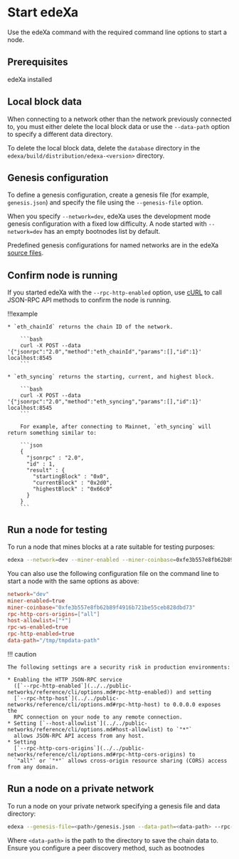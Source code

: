 # Start edeXa

Use the edeXa command with the required command line options to start a node.

## Prerequisites

edeXa installed

## Local block data

When connecting to a network other than the network previously connected to, you must either delete the local block data or use the `--data-path` option to specify a different data directory.

To delete the local block data, delete the `database` directory in the `edexa/build/distribution/edexa-<version>` directory.

## Genesis configuration

To define a genesis configuration, create a genesis file (for example, `genesis.json`) and specify the file using the `--genesis-file` option.

When you specify `--network=dev`, edeXa uses the development mode genesis configuration with a fixed low difficulty. A node started with `--network=dev` has an empty bootnodes list by default.

Predefined genesis configurations for named networks are in the edeXa[ source files](https://github.com/hyperledger/besu/tree/master/config/src/main/resources).

## Confirm node is running

If you started edeXa with the `--rpc-http-enabled` option, use [cURL](https://curl.haxx.se/) to call JSON-RPC API methods to confirm the node is running.

!!!example

````
* `eth_chainId` returns the chain ID of the network.

    ```bash
    curl -X POST --data '{"jsonrpc":"2.0","method":"eth_chainId","params":[],"id":1}' localhost:8545
    ```

* `eth_syncing` returns the starting, current, and highest block.

    ```bash
    curl -X POST --data '{"jsonrpc":"2.0","method":"eth_syncing","params":[],"id":1}' localhost:8545
    ```

    For example, after connecting to Mainnet, `eth_syncing` will return something similar to:

    ```json
    {
      "jsonrpc" : "2.0",
      "id" : 1,
      "result" : {
        "startingBlock" : "0x0",
        "currentBlock" : "0x2d0",
        "highestBlock" : "0x66c0"
      }
    }
    ```
````

## Run a node for testing

To run a node that mines blocks at a rate suitable for testing purposes:

```bash
edexa --network=dev --miner-enabled --miner-coinbase=0xfe3b557e8fb62b89f4916b721be55ceb828dbd73 --rpc-http-cors-origins="all" --host-allowlist="*" --rpc-ws-enabled --rpc-http-enabled --data-path=/tmp/tmpDatdir
```

You can also use the following configuration file on the command line to start a node with the same options as above:

```toml
network="dev"
miner-enabled=true
miner-coinbase="0xfe3b557e8fb62b89f4916b721be55ceb828dbd73"
rpc-http-cors-origins=["all"]
host-allowlist=["*"]
rpc-ws-enabled=true
rpc-http-enabled=true
data-path="/tmp/tmpdata-path"
```

!!! caution

```
The following settings are a security risk in production environments:

* Enabling the HTTP JSON-RPC service
  ([`--rpc-http-enabled`](../../public-networks/reference/cli/options.md#rpc-http-enabled)) and setting
  [`--rpc-http-host`](../../public-networks/reference/cli/options.md#rpc-http-host) to 0.0.0.0 exposes the
  RPC connection on your node to any remote connection.
* Setting [`--host-allowlist`](../../public-networks/reference/cli/options.md#host-allowlist) to `"*"`
  allows JSON-RPC API access from any host.
* Setting
  [`--rpc-http-cors-origins`](../../public-networks/reference/cli/options.md#rpc-http-cors-origins) to
  `"all"` or `"*"` allows cross-origin resource sharing (CORS) access from any domain.
```

## Run a node on a private network

To run a node on your private network specifying a genesis file and data directory:

```bash
edexa --genesis-file=<path>/genesis.json --data-path=<data-path> --rpc-http-enabled --bootnodes=<bootnodes>
```

Where `<data-path>` is the path to the directory to save the chain data to. Ensure you configure a peer discovery method, such as bootnodes
